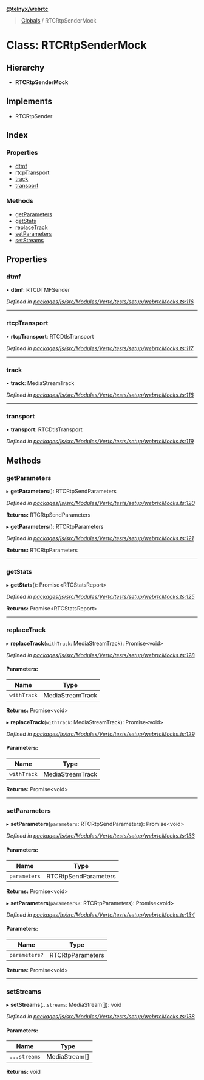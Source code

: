**[@telnyx/webrtc](../README.md)**

> [Globals](../README.md) / RTCRtpSenderMock

# Class: RTCRtpSenderMock

## Hierarchy

* **RTCRtpSenderMock**

## Implements

* RTCRtpSender

## Index

### Properties

* [dtmf](rtcrtpsendermock.md#dtmf)
* [rtcpTransport](rtcrtpsendermock.md#rtcptransport)
* [track](rtcrtpsendermock.md#track)
* [transport](rtcrtpsendermock.md#transport)

### Methods

* [getParameters](rtcrtpsendermock.md#getparameters)
* [getStats](rtcrtpsendermock.md#getstats)
* [replaceTrack](rtcrtpsendermock.md#replacetrack)
* [setParameters](rtcrtpsendermock.md#setparameters)
* [setStreams](rtcrtpsendermock.md#setstreams)

## Properties

### dtmf

•  **dtmf**: RTCDTMFSender

*Defined in [packages/js/src/Modules/Verto/tests/setup/webrtcMocks.ts:116](https://github.com/team-telnyx/webrtc/blob/main/packages/js/src/Modules/Verto/tests/setup/webrtcMocks.ts#L116)*

___

### rtcpTransport

•  **rtcpTransport**: RTCDtlsTransport

*Defined in [packages/js/src/Modules/Verto/tests/setup/webrtcMocks.ts:117](https://github.com/team-telnyx/webrtc/blob/main/packages/js/src/Modules/Verto/tests/setup/webrtcMocks.ts#L117)*

___

### track

•  **track**: MediaStreamTrack

*Defined in [packages/js/src/Modules/Verto/tests/setup/webrtcMocks.ts:118](https://github.com/team-telnyx/webrtc/blob/main/packages/js/src/Modules/Verto/tests/setup/webrtcMocks.ts#L118)*

___

### transport

•  **transport**: RTCDtlsTransport

*Defined in [packages/js/src/Modules/Verto/tests/setup/webrtcMocks.ts:119](https://github.com/team-telnyx/webrtc/blob/main/packages/js/src/Modules/Verto/tests/setup/webrtcMocks.ts#L119)*

## Methods

### getParameters

▸ **getParameters**(): RTCRtpSendParameters

*Defined in [packages/js/src/Modules/Verto/tests/setup/webrtcMocks.ts:120](https://github.com/team-telnyx/webrtc/blob/main/packages/js/src/Modules/Verto/tests/setup/webrtcMocks.ts#L120)*

**Returns:** RTCRtpSendParameters

▸ **getParameters**(): RTCRtpParameters

*Defined in [packages/js/src/Modules/Verto/tests/setup/webrtcMocks.ts:121](https://github.com/team-telnyx/webrtc/blob/main/packages/js/src/Modules/Verto/tests/setup/webrtcMocks.ts#L121)*

**Returns:** RTCRtpParameters

___

### getStats

▸ **getStats**(): Promise<RTCStatsReport\>

*Defined in [packages/js/src/Modules/Verto/tests/setup/webrtcMocks.ts:125](https://github.com/team-telnyx/webrtc/blob/main/packages/js/src/Modules/Verto/tests/setup/webrtcMocks.ts#L125)*

**Returns:** Promise<RTCStatsReport\>

___

### replaceTrack

▸ **replaceTrack**(`withTrack`: MediaStreamTrack): Promise<void\>

*Defined in [packages/js/src/Modules/Verto/tests/setup/webrtcMocks.ts:128](https://github.com/team-telnyx/webrtc/blob/main/packages/js/src/Modules/Verto/tests/setup/webrtcMocks.ts#L128)*

#### Parameters:

Name | Type |
------ | ------ |
`withTrack` | MediaStreamTrack |

**Returns:** Promise<void\>

▸ **replaceTrack**(`withTrack`: MediaStreamTrack): Promise<void\>

*Defined in [packages/js/src/Modules/Verto/tests/setup/webrtcMocks.ts:129](https://github.com/team-telnyx/webrtc/blob/main/packages/js/src/Modules/Verto/tests/setup/webrtcMocks.ts#L129)*

#### Parameters:

Name | Type |
------ | ------ |
`withTrack` | MediaStreamTrack |

**Returns:** Promise<void\>

___

### setParameters

▸ **setParameters**(`parameters`: RTCRtpSendParameters): Promise<void\>

*Defined in [packages/js/src/Modules/Verto/tests/setup/webrtcMocks.ts:133](https://github.com/team-telnyx/webrtc/blob/main/packages/js/src/Modules/Verto/tests/setup/webrtcMocks.ts#L133)*

#### Parameters:

Name | Type |
------ | ------ |
`parameters` | RTCRtpSendParameters |

**Returns:** Promise<void\>

▸ **setParameters**(`parameters?`: RTCRtpParameters): Promise<void\>

*Defined in [packages/js/src/Modules/Verto/tests/setup/webrtcMocks.ts:134](https://github.com/team-telnyx/webrtc/blob/main/packages/js/src/Modules/Verto/tests/setup/webrtcMocks.ts#L134)*

#### Parameters:

Name | Type |
------ | ------ |
`parameters?` | RTCRtpParameters |

**Returns:** Promise<void\>

___

### setStreams

▸ **setStreams**(...`streams`: MediaStream[]): void

*Defined in [packages/js/src/Modules/Verto/tests/setup/webrtcMocks.ts:138](https://github.com/team-telnyx/webrtc/blob/main/packages/js/src/Modules/Verto/tests/setup/webrtcMocks.ts#L138)*

#### Parameters:

Name | Type |
------ | ------ |
`...streams` | MediaStream[] |

**Returns:** void
